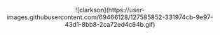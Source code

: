 <p align="center">
![clarkson](https://user-images.githubusercontent.com/69466128/127585852-331974cb-9e97-43d1-8bb8-2ca72ed4c84b.gif)
</p>

